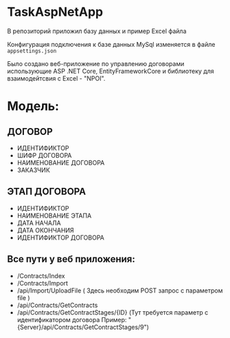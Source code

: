 # TaskAspNetApp

В репозиторий приложил базу данных и пример Excel файла

Конфигурация подключения к базе данных MySql изменяется в файле `appsettings.json` 

Было создано веб-приложение по управлению договорами использующие ASP .NET Core, EntityFrameworkCore и библиотеку для взаимодейтсвия с Excel - "NPOI".

# Модель:

## ДОГОВОР
- ИДЕНТИФИКТОР 
- ШИФР ДОГОВОРА
- НАИМЕНОВАНИЕ ДОГОВОРА
- ЗАКАЗЧИК


## ЭТАП ДОГОВОРА
- ИДЕНТИФИКТОР
- НАИМЕНОВАНИЕ ЭТАПА
- ДАТА НАЧАЛА
- ДАТА ОКОНЧАНИЯ
- ИДЕНТИФИКТОР ДОГОВОРА

## Все пути у веб приложения:
- /Contracts/Index
- /Contracts/Import
- /api/Import/UploadFile ( Здесь необходим POST запрос с параметром file )
- /api/Contracts/GetContracts
- /api/Contracts/GetContractStages/{ID} (Тут требуется параметр с идентификатором договора Пример: "{Server}/api/Contracts/GetContractStages/9")

